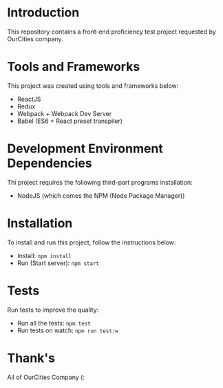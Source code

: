 # Introduction
This repository contains a front-end proficiency test project requested by
OurCities company.

# Tools and Frameworks
This project was created using tools and frameworks below:

- ReactJS
- Redux
- Webpack + Webpack Dev Server
- Babel (ES6 + React preset transpiler)

# Development Environment Dependencies
Thi project requires the following third-part programs installation:

- NodeJS (which comes the NPM (Node Package Manager))

# Installation
To install and run this project, follow the instructions below:

- Install: `npm install`
- Run (Start server): `npm start`

# Tests
Run tests to improve the quality:

- Run all the tests: `npm test`
- Run tests on watch: `npm run test:w`

# Thank's
All of OurCities Company (:
